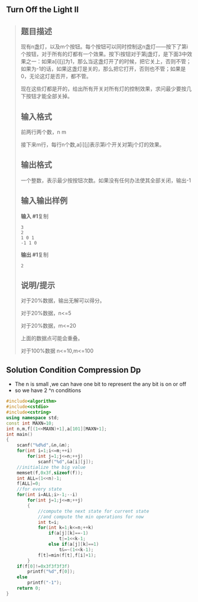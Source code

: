 ## Turn Off the Light  Ⅱ

> ## 题目描述
>
> 现有n盏灯，以及m个按钮。每个按钮可以同时控制这n盏灯——按下了第i个按钮，对于所有的灯都有一个效果。按下i按钮对于第j盏灯，是下面3中效果之一：如果a[i][j]为1，那么当这盏灯开了的时候，把它关上，否则不管；如果为-1的话，如果这盏灯是关的，那么把它打开，否则也不管；如果是0，无论这灯是否开，都不管。
>
> 现在这些灯都是开的，给出所有开关对所有灯的控制效果，求问最少要按几下按钮才能全部关掉。
>
> ## 输入格式
>
> 前两行两个数，n m
>
> 接下来m行，每行n个数,a[i][j]表示第i个开关对第j个灯的效果。
>
> ## 输出格式
>
> 一个整数，表示最少按按钮次数。如果没有任何办法使其全部关闭，输出-1
>
> ## 输入输出样例
>
> **输入 #1**复制
>
> ```
> 3
> 2
> 1 0 1
> -1 1 0
> ```
>
> **输出 #1**复制
>
> ```
> 2
> ```
>
> ## 说明/提示
>
> 对于20%数据，输出无解可以得分。
>
> 对于20%数据，n<=5
>
> 对于20%数据，m<=20
>
> 上面的数据点可能会重叠。
>
> 对于100%数据 n<=10,m<=100

## Solution Condition Compression Dp

* The   n is small ,we can  have one bit to represent the any bit is on or  off 
* so we have 2 ^n conditions 

```c++
#include<algorithm>  
#include<cstdio>  
#include<cstring>  
using namespace std;  
const int MAXN=10;  
int n,m,f[(1<<MAXN)+1],a[101][MAXN+1];  
int main()  
{  
    scanf("%d%d",&n,&m);  
    for(int i=1;i<=m;++i)  
        for(int j=1;j<=n;++j)  
            scanf("%d",&a[i][j]);  
    //initialize the big value 
    memset(f,0x3f,sizeof(f));  
    int ALL=(1<<n)-1;  
    f[ALL]=0;  
    //for every state 
    for(int i=ALL;i>-1;--i)  
        for(int j=1;j<=m;++j)  
        {  
            //compute the next state for current state 
            //and compute the min operations for now 
            int t=i;  
            for(int k=1;k<=n;++k)  
                if(a[j][k]==-1)  
                    t|=1<<k-1;  
                else if(a[j][k]==1)  
                    t&=~(1<<k-1);  
            f[t]=min(f[t],f[i]+1);  
        }  
    if(f[0]!=0x3f3f3f3f)  
        printf("%d",f[0]);  
    else  
        printf("-1");  
    return 0;  
}  
```

